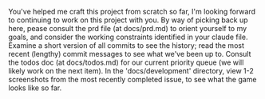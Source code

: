 You've helped me craft this project from scratch so far, I'm looking forward to continuing to work on this project with you. By way of picking back up here, pease consult the prd file (at docs/prd.md) to orient yourself to my goals, and consider the working constraints identified in your claude file. Examine a short version of all commits to see the history; read the most recent (lengthy) commit messages to see what we've been up to. Consult the todos doc (at docs/todos.md) for our current priority queue (we will likely work on the next item). In the 'docs/development' directory, view 1-2 screenshots from the most recently completed issue, to see what the game looks like so far.